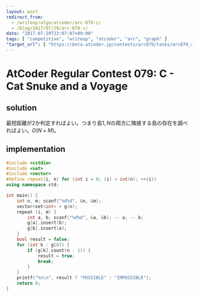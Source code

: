 ```yaml
---
layout: post
redirect_from:
  - /writeup/algo/atcoder/arc-079-c/
  - /blog/2017/07/29/arc-079-c/
date: "2017-07-29T23:07:07+09:00"
tags: [ "competitive", "writeup", "atcoder", "arc", "graph" ]
"target_url": [ "https://beta.atcoder.jp/contests/arc079/tasks/arc079_a" ]
---
```


# AtCoder Regular Contest 079: C - Cat Snuke and a Voyage

## solution

最短距離が$2$か判定すればよい。つまり島$1, N$の両方に隣接する島の存在を調べればよい。$O(N + M)$。

## implementation

``` c++
#include <cstdio>
#include <set>
#include <vector>
#define repeat(i, n) for (int i = 0; (i) < int(n); ++(i))
using namespace std;

int main() {
    int n, m; scanf("%d%d", &n, &m);
    vector<set<int> > g(n);
    repeat (i, m) {
        int a, b; scanf("%d%d", &a, &b); -- a; -- b;
        g[a].insert(b);
        g[b].insert(a);
    }
    bool result = false;
    for (int k : g[0]) {
        if (g[k].count(n - 1)) {
            result = true;
            break;
        }
    }
    printf("%s\n", result ? "POSSIBLE" : "IMPOSSIBLE");
    return 0;
}
```
